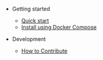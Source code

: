 - Getting started

  - [Quick start](chapters/getting_started/quick_start.md)
  - [Install using Docker Compose](chapters/getting_started/install_docker_compose.md)

- Development

  - [How to Contribute](chapters/development/contribute.md)
